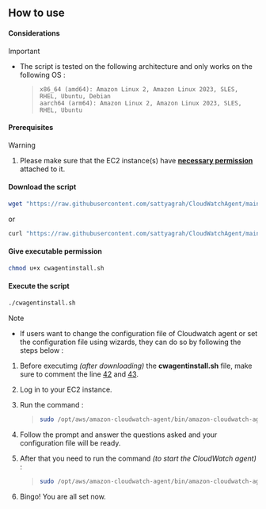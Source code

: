 ## How to use

#### Considerations

> [!IMPORTANT]
> 
> + The script is tested on the following architecture and only works on the following OS : 
>
>    > ```
>    > x86_64 (amd64): Amazon Linux 2, Amazon Linux 2023, SLES, RHEL, Ubuntu, Debian
>    > aarch64 (arm64): Amazon Linux 2, Amazon Linux 2023, SLES, RHEL, Ubuntu
>    > ``` 

#### Prerequisites

> [!WARNING]
>
> 1. Please make sure that the EC2 instance(s) have **[necessary permission](https://docs.aws.amazon.com/AmazonCloudWatch/latest/monitoring/create-iam-roles-for-cloudwatch-agent-commandline.html)** attached to it.

#### Download the script 

```sh 
wget "https://raw.githubusercontent.com/sattyagrah/CloudWatchAgent/main/configuration.sh"
```
or

```sh
curl "https://raw.githubusercontent.com/sattyagrah/CloudWatchAgent/main/cwagentinstall.sh" -o "cwagentinstall.sh"
```

#### Give executable permission

```sh
chmod u+x cwagentinstall.sh
```

#### Execute the script

```sh
./cwagentinstall.sh
```

> [!NOTE]
>
> - If users want to change the configuration file of Cloudwatch agent or set the configuration file using wizards, they can do so by following the steps below : 
>
> 1. Before executimg *(after downloading)* the **cwagentinstall.sh** file, make sure to comment the line [42](https://github.com/mrsatya21/CloudWatchAgent/blob/main/cwagentinstall.sh#L42) and [43](https://github.com/mrsatya21/CloudWatchAgent/blob/main/cwagentinstall.sh#L43). 
> 
> 2. Log in to your EC2 instance. 
>
> 3. Run the command :
>    > ```sh
>    > sudo /opt/aws/amazon-cloudwatch-agent/bin/amazon-cloudwatch-agent-config-wizard
>    > ```
>
> 4. Follow the prompt and answer the questions asked and your configuration file will be ready.
>
> 5. After that you need to run the command *(to start the CloudWatch agent)* : 
>    > ```sh
>    > sudo /opt/aws/amazon-cloudwatch-agent/bin/amazon-cloudwatch-agent-ctl -a fetch-config -m ec2 -c file:/opt/aws/amazon-cloudwatch-agent/bin/config.json -s
>    > ```
>
> 6. Bingo! You are all set now. 
